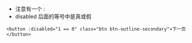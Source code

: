 - 注意有一个 :
- disabled 后面的等号中是真或假


```vue
<button :disabled="1 == 0" class="btn btn-outline-secondary">下一页</button>
```

